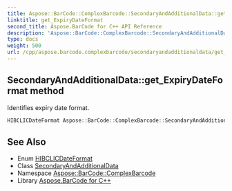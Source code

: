 ```yaml
---
title: Aspose::BarCode::ComplexBarcode::SecondaryAndAdditionalData::get_ExpiryDateFormat method
linktitle: get_ExpiryDateFormat
second_title: Aspose.BarCode for C++ API Reference
description: 'Aspose::BarCode::ComplexBarcode::SecondaryAndAdditionalData::get_ExpiryDateFormat method. Identifies expiry date format in C++.'
type: docs
weight: 500
url: /cpp/aspose.barcode.complexbarcode/secondaryandadditionaldata/get_expirydateformat/
---
```

## SecondaryAndAdditionalData::get_ExpiryDateFormat method


Identifies expiry date format.

```cpp
HIBCLICDateFormat Aspose::BarCode::ComplexBarcode::SecondaryAndAdditionalData::get_ExpiryDateFormat() const
```

## See Also

* Enum [HIBCLICDateFormat](../../hibclicdateformat/)
* Class [SecondaryAndAdditionalData](../)
* Namespace [Aspose::BarCode::ComplexBarcode](../../)
* Library [Aspose.BarCode for C++](../../../)
